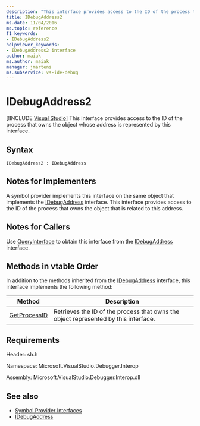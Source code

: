 ```yaml
---
description: "This interface provides access to the ID of the process that owns the object whose address is represented by this interface."
title: IDebugAddress2
ms.date: 11/04/2016
ms.topic: reference
f1_keywords:
- IDebugAddress2
helpviewer_keywords:
- IDebugAddress2 interface
author: maiak
ms.author: maiak
manager: jmartens
ms.subservice: vs-ide-debug
---
```

# IDebugAddress2

 [!INCLUDE [Visual Studio](~/includes/applies-to-version/vs-windows-only.md)]
This interface provides access to the ID of the process that owns the object whose address is represented by this interface.

## Syntax

```
IDebugAddress2 : IDebugAddress
```

## Notes for Implementers
 A symbol provider implements this interface on the same object that implements the [IDebugAddress](../../../extensibility/debugger/reference/idebugaddress.md) interface. This interface provides access to the ID of the process that owns the object that is related to this address.

## Notes for Callers
 Use [QueryInterface](/cpp/atl/queryinterface) to obtain this interface from the [IDebugAddress](../../../extensibility/debugger/reference/idebugaddress.md) interface.

## Methods in vtable Order
 In addition to the methods inherited from the [IDebugAddress](../../../extensibility/debugger/reference/idebugaddress.md) interface, this interface implements the following method:

|Method|Description|
|------------|-----------------|
|[GetProcessID](../../../extensibility/debugger/reference/idebugaddress2-getprocessid.md)|Retrieves the ID of the process that owns the object represented by this interface.|

## Requirements
 Header: sh.h

 Namespace: Microsoft.VisualStudio.Debugger.Interop

 Assembly: Microsoft.VisualStudio.Debugger.Interop.dll

## See also
- [Symbol Provider Interfaces](../../../extensibility/debugger/reference/symbol-provider-interfaces.md)
- [IDebugAddress](../../../extensibility/debugger/reference/idebugaddress.md)
